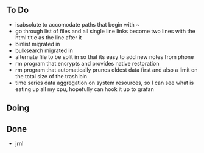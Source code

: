 ## To Do

- isabsolute to accomodate paths that begin with ~
- go through list of files and all single line links become two lines with the html title as the line after it
- binlist migrated in
- bulksearch migrated in
- alternate file to be split in so that its easy to add new notes from phone
- rm program that encrypts and provides native restoration
- rm program that automatically prunes oldest data first and also a limit on the total size of the trash bin
- time series data aggregation on system resources, so I can see what is eating up all my cpu, hopefully can hook it up to grafan

## Doing


## Done

- jrnl
